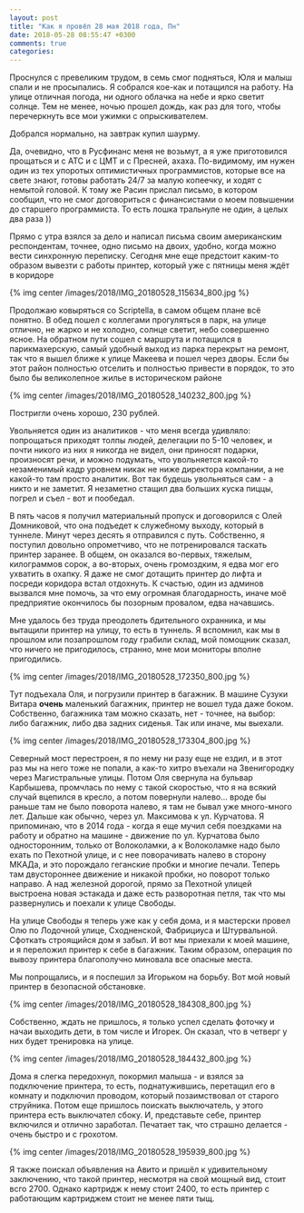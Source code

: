 ```yaml
---
layout: post
title: "Как я провёл 28 мая 2018 года, Пн"
date: 2018-05-28 08:55:47 +0300
comments: true
categories: 
---
```

Проснулся с превеликим трудом, в семь смог подняться, Юля и малыш спали и не просыпались. Я собрался кое-как и потащился на работу. На улице отличная погода, ни одного облачка на небе и ярко светит солнце. Тем не менее, ночью прошел дождь, как раз для того, чтобы перечеркнуть все мои ужимки с опрыскивателем.

Добрался нормально, на завтрак купил шаурму. 

Да, очевидно, что в Русфинанс меня не возьмут, а я уже приготовился прощаться и с АТС и с ЦМТ и с Пресней, ахаха. По-видимому, им нужен один из тех упоротых оптимистичных программистов, которые все на свете знают, готовы работать 24/7 за малую копеечку, и ходят с немытой головой. К тому же Расин прислал письмо, в котором сообщил, что не смог договориться с финансистами о моем повышении до старшего программиста. То есть лошка тральнуле не один, а целых два раза ))

Прямо с утра взялся за дело и написал письма своим американским респондентам, точнее, одно письмо на двоих, удобно, когда можно вести синхронную переписку. Сегодня мне еще предстоит каким-то образом вывезти с работы принтер, который уже с пятницы меня ждёт в коридоре

{% img center /images/2018/IMG_20180528_115634_800.jpg %}

Продолжаю ковыряться со Scriptella, в самом общем плане всё понятно. В обед пошел с коллегами прогуляться в парк, на улице отлично, не жарко и не холодно, солнце светит, небо совершенно ясное. На обратном пути сошел с маршрута и потащился в парикмахерскую, самый удобный выход из парка перекрыт на ремонт, так что я вышел ближе к улице Макеева и пошел через дворы. Если бы этот район полностью отселить и полностью привести в порядок, то это было бы великолепное жилье в историческом районе

{% img center /images/2018/IMG_20180528_140232_800.jpg %}

Постригли очень хорошо, 230 рублей.

Увольняется один из аналитиков - что меня всегда удивляло: попрощаться приходят толпы людей, делегации по 5-10 человек, и почти никого из них я никогда не видел, они приносят подарки, произносят речи, и можно подумать, что увольняется какой-то незаменимый кадр уровнем никак не ниже директора компании, а не какой-то там просто аналитик. Вот так будешь увольняться сам - а никто и не заметит. Я незаметно стащил два больших куска пиццы, погрел и съел - вот и пообедал.

В пять часов я получил материальный пропуск и договорился с Олей Домниковой, что она подъедет к служебному выходу, который в туннеле. Минут через десять я отправился с путь. Собственно, я поступил довольно опрометчиво, что не потренировался таскать принтер заранее. В общем, он оказался во-первых, тяжелым, килограммов сорок, а во-вторых, очень громоздким, я едва мог его ухватить в охапку. Я даже не смог дотащить принтер до лифта и посреди коридора встал отдохнуть. К счастью, один из админов вызвался мне помочь, за что ему огромная благодарность, иначе моё предприятие окончилось бы позорным провалом, едва начавшись.

Мне удалось без труда преодолеть бдительного охранника, и мы вытащили принтер на улицу, то есть в туннель. Я вспомнил, как мы в прошлом или позапрошлом году грабили склад, мой помощник сказал, что ничего не пригодилось, странно, мне мои мониторы вполне пригодились.

{% img center /images/2018/IMG_20180528_172350_800.jpg %}

Тут подъехала Оля, и погрузили принтер в багажник. В машине Сузуки Витара **очень** маленький багажник, принтер не вошел туда даже боком. Собственно, багажника там можно сказать, нет - точнее, на выбор: либо багажник, либо два задних сиденья. Так или иначе, мы выехали.

{% img center /images/2018/IMG_20180528_173304_800.jpg %}

Северный мост перестроен, я по нему ни разу еще не ездил, и в этот раз мы на него тоже не попали, а как-то хитро въехали на Звенигородку через Магистральные улицы. Потом Оля свернула на бульвар Карбышева, промчлась по нему с такой скоростью, что я на всякий случай вцепился в кресло, а потом повернули налево... вроде бы раньше там не было поворота налево, я там не бывал уже много-много лет. Дальше как обычно, через ул. Максимова к ул. Курчатова. Я припоминаю, что в 2014 года - когда я еще мучил себя поездками на работу и обратно на машине - движение по ул. Курчатова было односторонним, только от Волоколамки, а к Волоколамке надо было ехать по Пехотной улице, и с нее поворачивать налево в сторону МКАДа, и это порождало геганские пробки и многие печали. Теперь там двустороннее движение и никакой пробки, но поворот только направо. А над железной дорогой, прямо за Пехотной улицей выстроена новая эстакада и даже есть разворотная петля, так что мы развернулись и поехали к улице Свободы.

На улице Свободы я теперь уже как у себя дома, и я мастерски провел Олю по Лодочной улице, Сходненской, Фабрициуса и Штурвальной. Сфоткать строящийся дом я забыл. И вот мы приехали к моей машине, и я переложил принтер к себе в багажник. Таким образом, операция по вывозу принтера благополучно миновала все опасные места.

Мы попрощались, и я поспешил за Игорьком на борьбу. Вот мой новый принтер в безопасной обстановке.

{% img center /images/2018/IMG_20180528_184308_800.jpg %}

Собственно, ждать не пришлось, я только успел сделать фоточку и начаи выходить дети, в том числе и Игорек. Он сказал, что в четверг у них будет тренировка на улице.

{% img center /images/2018/IMG_20180528_184432_800.jpg %}

Дома я слегка передохнул, покормил малыша - и взялся за подключение принтера, то есть, поднатужившись, перетащил его в комнату и подключил проводом, который позаимствовал от старого струйника. Потом еще пришлось поискать выключатель, у этого принтера есть выключател сбоку. И, представьте себе, принтер включился и отлично заработал. Печатает так, что страшно делается - очень быстро и с грохотом.

{% img center /images/2018/IMG_20180528_195939_800.jpg %}

Я также поискал объявления на Авито и пришёл к удивительному заключению, что такой принтер, несмотря на свой мощный вид, стоит всго 2700. Однако картридж к нему стоит 2400, то есть принтер с работающим картриджем стоит не менее пяти тыщ.